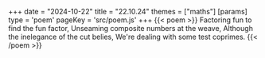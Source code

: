 +++
date = "2024-10-22"
title = "22.10.24"
themes = ["maths"]
[params]
  type = 'poem'
  pageKey = 'src/poem.js'
+++
{{< poem >}}
Factoring fun to find the fun factor,
Unseaming composite numbers at the weave,
Although the inelegance of the cut belies,
We're dealing with some test coprimes.
{{< /poem >}}